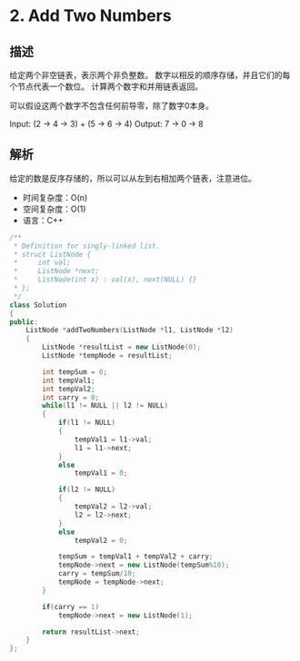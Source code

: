 # 2. Add Two Numbers

## 描述

给定两个非空链表，表示两个非负整数。 数字以相反的顺序存储，并且它们的每个节点代表一个数位。 计算两个数字和并用链表返回。

可以假设这两个数字不包含任何前导零，除了数字0本身。

Input: (2 -> 4 -> 3) + (5 -> 6 -> 4)
Output: 7 -> 0 -> 8

## 解析

给定的数是反序存储的，所以可以从左到右相加两个链表，注意进位。

* 时间复杂度：O(n) 
* 空间复杂度：O(1)
* 语言：C++

```C++
/**
 * Definition for singly-linked list.
 * struct ListNode {
 *     int val;
 *     ListNode *next;
 *     ListNode(int x) : val(x), next(NULL) {}
 * };
 */
class Solution 
{
public:
    ListNode *addTwoNumbers(ListNode *l1, ListNode *l2) 
    {
        ListNode *resultList = new ListNode(0);
        ListNode *tempNode = resultList;

        int tempSum = 0;
        int tempVal1;
        int tempVal2;
        int carry = 0;
        while(l1 != NULL || l2 != NULL)
        {
            if(l1 != NULL)
            {
                tempVal1 = l1->val;
                l1 = l1->next;
            }
            else
                tempVal1 = 0;

            if(l2 != NULL)
            {
                tempVal2 = l2->val;
                l2 = l2->next;
            }
            else
                tempVal2 = 0;

            tempSum = tempVal1 + tempVal2 + carry;
            tempNode->next = new ListNode(tempSum%10);
            carry = tempSum/10;
            tempNode = tempNode->next;
        }

        if(carry == 1)
            tempNode->next = new ListNode(1);

        return resultList->next;
    }
};
```

